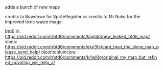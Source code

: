 adds a bunch of new maps

credits to Bowdown for SpriteRegister.cs
credits to Mr.Nuke for the improved toxic waste image

btd6 irl: https://old.reddit.com/r/btd6/comments/k5gl4o/new_leaked_btd6_map/
slons: https://old.reddit.com/r/btd6/comments/ekn3fv/cant_beat_the_slons_map_please_send_help/
bloontoniumcore: https://old.reddit.com/r/btd6/comments/k4wl0g/original_my_map_but_refined_upvoting_will_help_a/